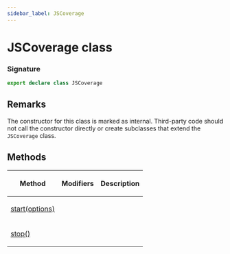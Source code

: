 ```yaml
---
sidebar_label: JSCoverage
---
```


# JSCoverage class

### Signature

```typescript
export declare class JSCoverage
```

## Remarks

The constructor for this class is marked as internal. Third-party code should not call the constructor directly or create subclasses that extend the `JSCoverage` class.

## Methods

<table><thead><tr><th>

Method

</th><th>

Modifiers

</th><th>

Description

</th></tr></thead>
<tbody><tr><td>

<span id="start">[start(options)](./puppeteer.jscoverage.start.md)</span>

</td><td>

</td><td>

</td></tr>
<tr><td>

<span id="stop">[stop()](./puppeteer.jscoverage.stop.md)</span>

</td><td>

</td><td>

</td></tr>
</tbody></table>
